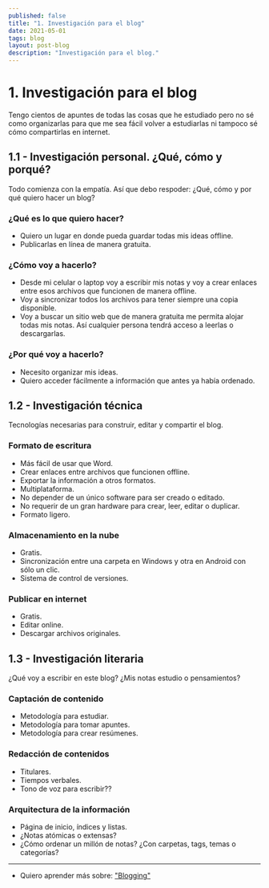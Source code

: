 ```yaml
---
published: false
title: "1. Investigación para el blog"
date: 2021-05-01
tags: blog
layout: post-blog
description: "Investigación para el blog."
---
```


# 1. Investigación para el blog
Tengo cientos de apuntes de todas las cosas que he estudiado pero no sé como organizarlas para que me sea fácil volver a estudiarlas ni tampoco sé cómo compartirlas en internet.

## 1.1 - Investigación personal. ¿Qué, cómo y porqué?

Todo comienza con la empatía. Así que debo respoder: ¿Qué, cómo y por qué quiero hacer un blog?

### ¿Qué es lo que quiero hacer?

- Quiero un lugar en donde pueda guardar todas mis ideas offline.
- Publicarlas en línea de manera gratuita.

### ¿Cómo voy a hacerlo?

- Desde mi celular o laptop voy a escribir mis notas y voy a crear enlaces entre esos archivos que funcionen de manera offline.
- Voy a sincronizar todos los archivos para tener siempre una copia disponible.
- Voy a buscar un sitio web que de manera gratuita me permita alojar todas mis notas. Así cualquier persona tendrá acceso a leerlas o descargarlas.

### ¿Por qué voy a hacerlo?

- Necesito organizar mis ideas.
- Quiero acceder fácilmente a información que antes ya había ordenado.

## 1.2 - Investigación técnica

Tecnologías necesarias para construir, editar y compartir el blog.

### Formato de escritura

- Más fácil de usar que Word.
- Crear enlaces entre archivos que funcionen offline.
- Exportar la información a otros formatos.
- Multiplataforma.
- No depender de un único software para ser creado o editado.
- No requerir de un gran hardware para crear, leer, editar o duplicar.
- Formato ligero.

### Almacenamiento en la nube

- Gratis.
- Sincronización entre una carpeta en Windows y otra en Android con sólo un clic.
- Sistema de control de versiones.

### Publicar en internet

- Gratis.
- Editar online.
- Descargar archivos originales.

## 1.3 - Investigación literaria

¿Qué voy a escribir en este blog? ¿Mis notas estudio o pensamientos?

### Captación de contenido

- Metodología para estudiar.
- Metodología para tomar apuntes.
- Metodología para crear resúmenes.

### Redacción de contenidos

- Titulares.
- Tiempos verbales.
- Tono de voz para escribir??

### Arquitectura de la información

- Página de inicio, índices y listas.
- ¿Notas atómicas o extensas?
- ¿Cómo ordenar un millón de notas? ¿Con carpetas, tags, temas o categorías?

***

- Quiero aprender más sobre: ["Blogging"](../00/blog)
